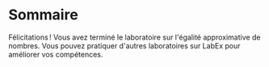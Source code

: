 # Sommaire

Félicitations ! Vous avez terminé le laboratoire sur l'égalité approximative de nombres. Vous pouvez pratiquer d'autres laboratoires sur LabEx pour améliorer vos compétences.
